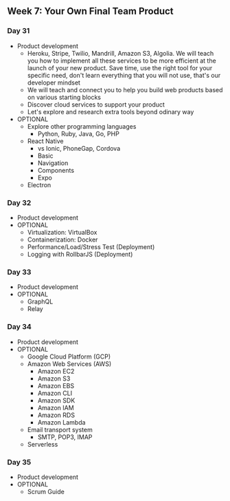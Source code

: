 ## Week 7: Your Own Final Team Product

### Day 31

- Product development
  - Heroku, Stripe, Twilio, Mandrill, Amazon S3, Algolia. We will teach you how to implement all these services to be more efficient at the launch of your new product. Save time, use the right tool for your specific need, don't learn everything that you will not use, that's our developer mindset
  - We will teach and connect you to help you build web products based on various starting blocks
  - Discover cloud services to support your product
  - Let's explore and research extra tools beyond odinary way
- OPTIONAL
  - Explore other programming languages
    - Python, Ruby, Java, Go, PHP
  - React Native
    - vs Ionic, PhoneGap, Cordova
    - Basic
    - Navigation
    - Components
    - Expo
  - Electron

### Day 32

- Product development
- OPTIONAL
  - Virtualization: VirtualBox
  - Containerization: Docker
  - Performance/Load/Stress Test (Deployment)
  - Logging with RollbarJS (Deployment)

### Day 33

- Product development
- OPTIONAL
  - GraphQL
  - Relay

### Day 34

- Product development
- OPTIONAL
  - Google Cloud Platform (GCP)
  - Amazon Web Services (AWS)
    - Amazon EC2
    - Amazon S3
    - Amazon EBS
    - Amazon CLI
    - Amazon SDK
    - Amazon IAM
    - Amazon RDS
    - Amazon Lambda
  - Email transport system
    - SMTP, POP3, IMAP
  - Serverless

### Day 35

- Product development
- OPTIONAL
  - Scrum Guide
